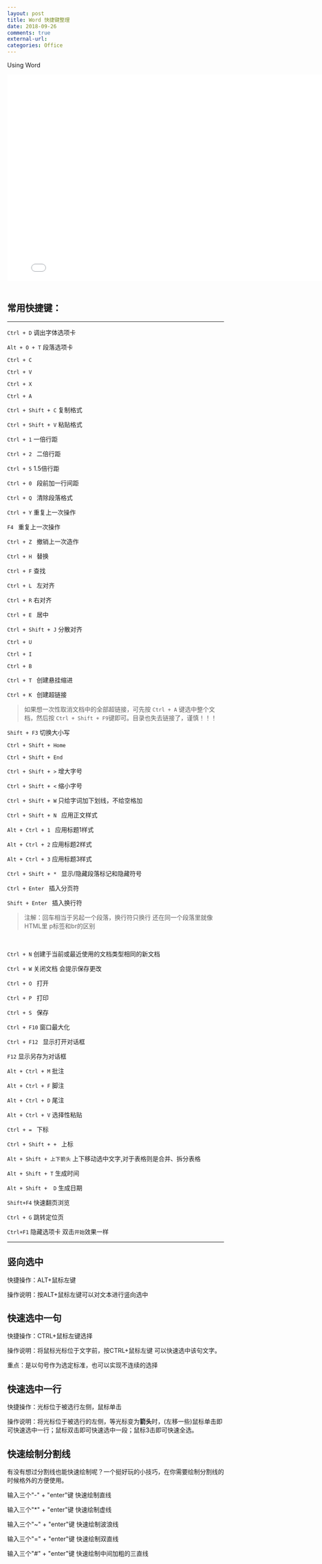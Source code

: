 ```yaml
---
layout: post
title: Word 快捷键整理
date: 2018-09-26
comments: true
external-url:
categories: Office 
---
```


Using Word

<div class="cloud-tie-wrapper">
<iframe 
    width="800" 
    height="480" 
    src="//player.bilibili.com/player.html?aid=8859100&cid=14616564&page=1" scrolling="no" border="0" frameborder="no" framespacing="0" allowfullscreen="true">
</iframe>
</div>



<br>

## 常用快捷键：

---

`Ctrl + D`  调出字体选项卡

`Alt + O + T` 段落选项卡

`Ctrl + C`

`Ctrl + V`

`Ctrl + X`

`Ctrl + A`

`Ctrl + Shift + C`  复制格式

`Ctrl + Shift + V`  粘贴格式


`Ctrl + 1`          一倍行距

`Ctrl + 2 `         二倍行距

`Ctrl + 5`          1.5倍行距

`Ctrl + 0 `         段前加一行间距

`Ctrl + Q `         清除段落格式



`Ctrl + Y`         重复上一次操作

`F4 `              重复上一次操作

`Ctrl + Z `        撤销上一次造作


`Ctrl + H `        替换

`Ctrl + F`         查找


`Ctrl + L `        左对齐

`Ctrl + R`         右对齐

`Ctrl + E `        居中

`Ctrl + Shift + J` 分散对齐

`Ctrl + U`         

`Ctrl + I`

`Ctrl + B`

`Ctrl + T `       创建悬挂缩进

`Ctrl + K `       创建超链接

>如果想一次性取消文档中的全部超链接，可先按 `Ctrl + A` 键选中整个文档，然后按 `Ctrl + Shift + F9`键即可。目录也失去链接了，谨慎！！！

`Shift + F3`       切换大小写

`Ctrl + Shift + Home ` 

`Ctrl + Shift + End`

`Ctrl + Shift + >`   增大字号

`Ctrl + Shift + <`   缩小字号

`Ctrl + Shift + W`   只给字词加下划线，不给空格加

`Ctrl + Shift + N `  应用正文样式

`Alt + Ctrl + 1 `    应用标题1样式

`Alt + Ctrl + 2`     应用标题2样式

`Alt + Ctrl + 3`     应用标题3样式

`Ctrl + Shift + * `  显示/隐藏段落标记和隐藏符号

`Ctrl + Enter `      插入分页符

`Shift + Enter `     插入换行符
>注解：回车相当于另起一个段落，换行符只换行 还在同一个段落里就像HTML里 p标签和br的区别

<br>


`Ctrl + N`          创建于当前或最近使用的文档类型相同的新文档

`Ctrl + W`          关闭文档 会提示保存更改

`Ctrl + O `         打开

`Ctrl + P `         打印

`Ctrl + S `         保存

`Ctrl + F10`        窗口最大化

`Ctrl + F12 `       显示打开对话框

`F12`              显示另存为对话框


`Alt + Ctrl + M`    批注

`Alt + Ctrl + F`    脚注

`Alt + Ctrl + D`    尾注

`Alt + Ctrl + V`    选择性粘贴


`Ctrl + = `         下标

`Ctrl + Shift + + ` 上标

`Alt + Shift + 上下箭头` 上下移动选中文字,对于表格则是合并、拆分表格

`Alt + Shift + T` 生成时间

`Alt + Shift + 	D` 生成日期


`Shift+F4`  快速翻页浏览

`Ctrl + G`  跳转定位页

`Ctrl+F1` 隐藏选项卡 双击`开始`效果一样


---

## 竖向选中

快捷操作：ALT+鼠标左键

操作说明：按ALT+鼠标左键可以对文本进行竖向选中

## 快速选中一句

快捷操作：CTRL+鼠标左键选择

操作说明：将鼠标光标位于文字前，按CTRL+鼠标左键 可以快速选中该句文字。

重点：是以句号作为选定标准，也可以实现不连续的选择

## 快速选中一行

快捷操作：光标位于被选行左侧，鼠标单击

操作说明：将光标位于被选行的左侧，等光标变为**箭头**时，(左移一些)鼠标单击即可快速选中一行；鼠标双击即可快速选中一段；鼠标3击即可快速全选。

## 快速绘制分割线

有没有想过分割线也能快速绘制呢？一个挺好玩的小技巧，在你需要绘制分割线的时候格外的方便使用。

输入三个"-" + "enter"键   快速绘制直线

输入三个"*" + "enter"键   快速绘制虚线

输入三个"~" + "enter"键   快速绘制波浪线

输入三个"=" + "enter"键   快速绘制双直线

输入三个"#" + "enter"键   快速绘制中间加粗的三直线


